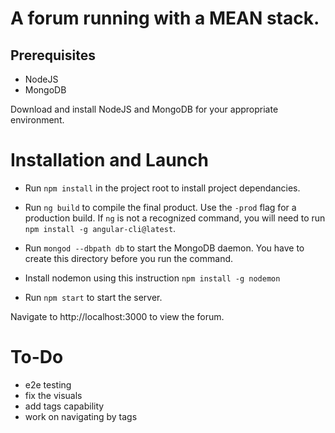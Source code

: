 # A forum running with a MEAN stack.

## Prerequisites
- NodeJS
- MongoDB

Download and install NodeJS and MongoDB for your appropriate environment.

# Installation and Launch

- Run `npm install` in the project root to install project dependancies.

- Run `ng build` to compile the final product.  Use the `-prod` flag for a production build.
    If `ng` is not a recognized command, you will need to run `npm install -g angular-cli@latest`.

- Run `mongod --dbpath db` to start the MongoDB daemon.  You have to create this directory before you run the command.

- Install nodemon using this instruction `npm install -g nodemon`

- Run `npm start` to start the server.

Navigate to http://localhost:3000 to view the forum.

# To-Do
- e2e testing
- fix the visuals
- add tags capability
- work on navigating by tags
